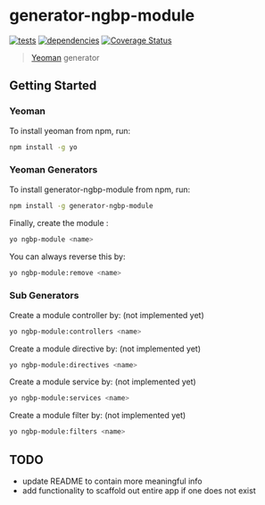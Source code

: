 # generator-ngbp-module 
[![tests](https://secure.travis-ci.org/jfmbrennan/generator-ngbp-module.png?branch=master)](https://travis-ci.org/jfmbrennan/generator-ngbp-module) [![dependencies](https://david-dm.org/jfmbrennan/generator-ngbp-module.svg)](https://david-dm.org/jfmbrennan/generator-ngbp-module) [![Coverage Status](https://coveralls.io/repos/jfmbrennan/generator-ngbp-module/badge.svg?branch=master)](https://coveralls.io/r/jfmbrennan/generator-ngbp-module?branch=master)

> [Yeoman](http://yeoman.io) generator


## Getting Started

### Yeoman

To install yeoman from npm, run:

```bash
npm install -g yo
```

### Yeoman Generators

To install generator-ngbp-module from npm, run:

```bash
npm install -g generator-ngbp-module
```

Finally, create the module <name>:

```bash
yo ngbp-module <name>
```

You can always reverse this by:

```bash
yo ngbp-module:remove <name>
```

### Sub Generators

Create a module controller by: (not implemented yet)

```bash
yo ngbp-module:controllers <name>
```

Create a module directive by: (not implemented yet)

```bash
yo ngbp-module:directives <name>
```

Create a module service by: (not implemented yet)

```bash
yo ngbp-module:services <name>
```

Create a module filter by: (not implemented yet)

```bash
yo ngbp-module:filters <name>
```


## TODO

* update README to contain more meaningful info
* add functionality to scaffold out entire app if one does not exist
